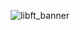 <div align="center">
  
  ![libft_banner](https://user-images.githubusercontent.com/3737837/184542447-5f59dffa-e931-47f3-b86e-c65d0ffcb7be.jpg)

</div>
